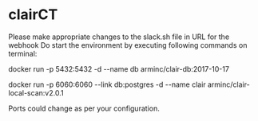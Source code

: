 # clairCT

Please make appropriate changes to the slack.sh file in URL for the webhook
Do start the environment by executing following commands on terminal:

docker run -p 5432:5432 -d --name db arminc/clair-db:2017-10-17

docker run -p 6060:6060 --link db:postgres -d --name clair arminc/clair-local-scan:v2.0.1


Ports could change as per your configuration.
